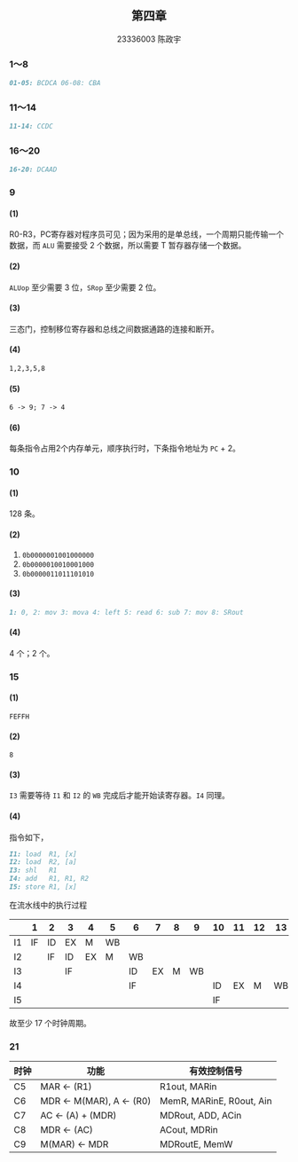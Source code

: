 ## <center>第四章</center>

<center>23336003 陈政宇</center>

### 1～8

```md
01-05: BCDCA 06-08: CBA
```

### 11～14

```md
11-14: CCDC
```

### 16～20

```md
16-20: DCAAD
```

### 9

#### (1)

R0-R3，PC寄存器对程序员可见；因为采用的是单总线，一个周期只能传输一个数据，而 `ALU` 需要接受 2 个数据，所以需要 T 暂存器存储一个数据。

#### (2)

`ALUop` 至少需要 3 位，`SRop` 至少需要 2 位。

#### (3)

三态门，控制移位寄存器和总线之间数据通路的连接和断开。

#### (4)

```md
1,2,3,5,8
```
#### (5)

```md
6 -> 9; 7 -> 4
```

#### (6)

每条指令占用2个内存单元，顺序执行时，下条指令地址为 `PC` + 2。

### 10

#### (1)

128 条。

#### (2)

1. `0b0000001001000000` 
2. `0b0000010010001000`
3. `0b0000011011101010`

#### (3)

```md
1: 0, 2: mov 3: mova 4: left 5: read 6: sub 7: mov 8: SRout
```

#### (4)

4 个；2 个。

### 15

#### (1)

`FEFFH`

#### (2)

`8`

#### (3)

`I3` 需要等待 `I1` 和 `I2` 的 `WB` 完成后才能开始读寄存器。`I4` 同理。

#### (4)

指令如下，

```md
I1: load  R1, [x]
I2: load  R2, [a]
I3: shl   R1
I4: add   R1, R1, R2
I5: store R1, [x]
```

在流水线中的执行过程

|   |  1 |  2 |  3 |  4 |  5 |  6 |  7 |  8 |  9 | 10 | 11 | 12 | 13 | 14 | 15 | 16 | 17 |
|--|--|--|--|--|--|--|--|--|--|--|--|--|--|--|--|--|--|
| I1 | IF | ID | EX | M  | WB |    |    |    |    |    |    |    |    |    |    |    |    |
| I2 |    | IF | ID | EX | M  | WB |    |    |    |    |    |    |    |    |    |    |    |
| I3 |    |    | IF |    |    | ID | EX | M  | WB |    |    |    |    |    |    |    |    |
| I4 |    |    |    |    |    | IF |    |    |    | ID | EX | M  | WB |    |    |    |    |
| I5 |    |    |    |    |    |    |    |    |    | IF |    |    |    | ID | EX | M  | WB |

故至少 17 个时钟周期。

### 21

| 时钟 | 功能 | 有效控制信号 |
|---|----|----|
| C5 | MAR <- (R1) | R1out, MARin |
| C6 | MDR <- M(MAR), A <- (R0) | MemR, MARinE, R0out, Ain |
| C7 | AC <- (A) + (MDR) | MDRout, ADD, ACin |
| C8 | MDR <- (AC) | ACout, MDRin |
| C9 | M(MAR) <- MDR | MDRoutE, MemW |